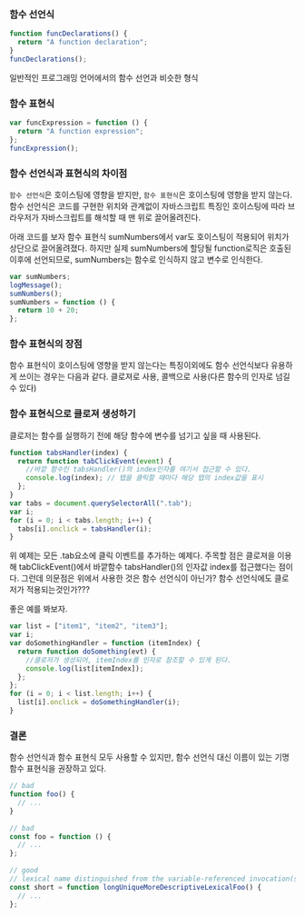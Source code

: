 ### 함수 선언식

```js
function funcDeclarations() {
  return "A function declaration";
}
funcDeclarations();
```

일반적인 프로그래밍 언어에서의 함수 선언과 비슷한 형식

### 함수 표현식

```js
var funcExpression = function () {
  return "A function expression";
};
funcExpression();
```

### 함수 선언식과 표현식의 차이점

`함수 선언식`은 호이스팅에 영향을 받지만, `함수 표현식`은 호이스팅에 영향을 받지
않는다. 함수 선언식은 코드를 구현한 위치와 관계없이 자바스크립트 특징인
호이스팅에 따라 브라우저가 자바스크립트를 해석할 때 맨 위로 끌어올려진다.

아래 코드를 보자
함수 표현식 sumNumbers에서 var도 호이스팅이 적용되어 위치가 상단으로 끌어올려졌다.
하지만 실제 sumNumbers에 할당될 function로직은 호출된 이후에 선언되므로,
sumNumbers는 함수로 인식하지 않고 변수로 인식한다.

```js
var sumNumbers;
logMessage();
sumNumbers();
sumNumbers = function () {
  return 10 + 20;
};
```

### 함수 표현식의 장점

함수 표현식이 호이스팅에 영향을 받지 않는다는 특징이외에도 함수 선언식보다 유용하게 쓰이는 경우는 다음과 같다.
클로져로 사용, 콜백으로 사용(다른 함수의 인자로 넘길 수 있다)

### 함수 표현식으로 클로져 생성하기

클로저는 함수를 실행하기 전에 해당 함수에 변수를 넘기고 싶을 때 사용된다.

```js
function tabsHandler(index) {
  return function tabClickEvent(event) {
    //바깥 함수인 tabsHandler()의 index인자를 여기서 접근할 수 있다.
    console.log(index); // 탭을 클릭할 때마다 해당 탭의 index값을 표시
  };
}
var tabs = document.querySelectorAll(".tab");
var i;
for (i = 0; i < tabs.length; i++) {
  tabs[i].onclick = tabsHandler(i);
}
```

위 예제는 모든 .tab요소에 클릭 이벤트를 추가하는 예제다.
주목할 점은 클로져을 이용해 tabClickEvent()에서 바깥함수 tabsHandler()의 인자값 index를 접근했다는 점이다.
그런데 의문점은 위에서 사용한 것은 함수 선언식이 아닌가? 함수 선언식에도 클로저가 적용되는것인가???

좋은 예를 봐보자.

```js
var list = ["item1", "item2", "item3"];
var i;
var doSomethingHandler = function (itemIndex) {
  return function doSomething(evt) {
    //클로저가 생성되어, itemIndex를 인자로 참조할 수 있게 된다.
    console.log(list[itemIndex]);
  };
};
for (i = 0; i < list.length; i++) {
  list[i].onclick = doSomethingHandler(i);
}
```


### 결론

함수 선언식과 함수 표현식 모두 사용할 수 있지만, 함수 선언식 대신 이름이 있는 기명함수 표현식을 권장하고 있다.

```js
// bad
function foo() {
  // ...
}
 
// bad
const foo = function () {
  // ...
};
 
// good
// lexical name distinguished from the variable-referenced invocation(s)
const short = function longUniqueMoreDescriptiveLexicalFoo() {
  // ...
};
```
